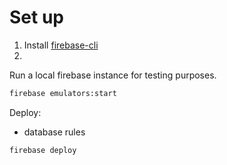 # Set up

1. Install [firebase-cli](https://firebase.google.com/docs/cli#install_the_firebase_cli)
2. 

Run a local firebase instance for testing purposes.
```bash
firebase emulators:start
```

Deploy:
- database rules
```bash
firebase deploy
```